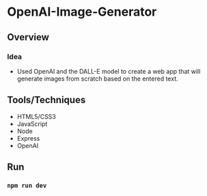 # OpenAI-Image-Generator

## Overview
### Idea
- Used OpenAI and the DALL-E model to create a web app that will generate images from scratch based on the entered text.

## Tools/Techniques
- HTML5/CSS3
- JavaScript
- Node
- Express
- OpenAI

## Run
### `npm run dev`
